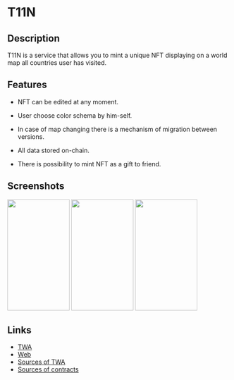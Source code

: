 # T11N

## Description

T11N is a service that allows you to mint a unique NFT displaying on a world map all countries user has visited.

## Features

- NFT can be edited at any moment.

- User choose color schema by him-self.

- In case of map changing there is a mechanism of migration between versions.

- All data stored on-chain. 

- There is possibility to mint NFT as a gift to friend.

## Screenshots

<img src="https://api.ton.app/uploads/d528af9e_c7a4_4b82_8d61_43313aac8957_5687b266ef.jpg" alt="" style="height: 252px; width:141px;"/>
<img src="https://api.ton.app/uploads/ae49c593_ad7d_4a56_99b8_0faf6a3497ec_6c94ecf4e8.jpg" alt="" style="height: 252px; width:141px;"/>
<img src="https://api.ton.app/uploads/9057da51_d8da_4f50_b641_26d7b143fde4_26d842a328.jpg" alt="" style="height: 252px; width:141px;"/>

## Links

- [TWA](https://t.me/t11n_bot)
- [Web](https://krivochenko.github.io/t11n/) 
- [Sources of TWA](https://github.com/krivochenko/t11n)
- [Sources of contracts](https://github.com/krivochenko/t11n-contracts)
